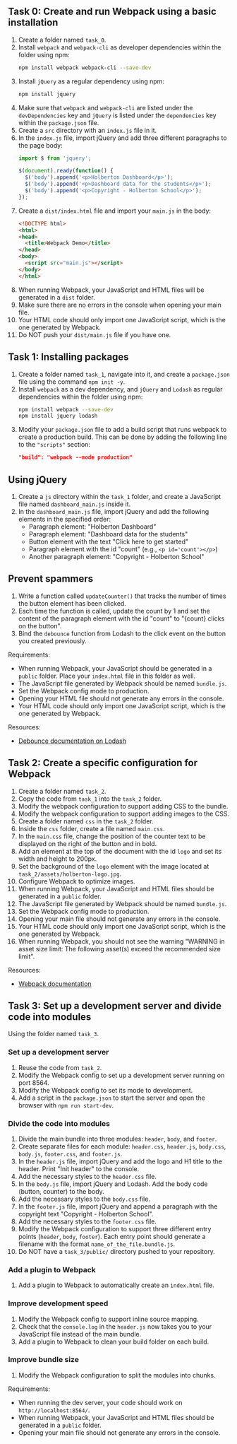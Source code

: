 ## Task 0: Create and run Webpack using a basic installation

1. Create a folder named `task_0`.
2. Install `webpack` and `webpack-cli` as developer dependencies within the folder using npm:
    ```bash
    npm install webpack webpack-cli --save-dev
    ```
3. Install `jQuery` as a regular dependency using npm:
    ```bash
    npm install jquery
    ```
4. Make sure that `webpack` and `webpack-cli` are listed under the `devDependencies` key and `jQuery` is listed under the `dependencies` key within the `package.json` file.
5. Create a `src` directory with an `index.js` file in it.
6. In the `index.js` file, import jQuery and add three different paragraphs to the page body:
    ```javascript
    import $ from 'jquery';

    $(document).ready(function() {
      $('body').append('<p>Holberton Dashboard</p>');
      $('body').append('<p>Dashboard data for the students</p>');
      $('body').append('<p>Copyright - Holberton School</p>');
    });
    ```
7. Create a `dist/index.html` file and import your `main.js` in the body:
    ```html
    <!DOCTYPE html>
    <html>
    <head>
      <title>Webpack Demo</title>
    </head>
    <body>
      <script src="main.js"></script>
    </body>
    </html>
    ```
8. When running Webpack, your JavaScript and HTML files will be generated in a `dist` folder.
9. Make sure there are no errors in the console when opening your main file.
10. Your HTML code should only import one JavaScript script, which is the one generated by Webpack.
11. Do NOT push your `dist/main.js` file if you have one.


## Task 1: Installing packages

1. Create a folder named `task_1`, navigate into it, and create a `package.json` file using the command `npm init -y`.
2. Install `webpack` as a dev dependency, and `jQuery` and `Lodash` as regular dependencies within the folder using npm:
    ```bash
    npm install webpack --save-dev
    npm install jquery lodash
    ```
3. Modify your `package.json` file to add a build script that runs webpack to create a production build. This can be done by adding the following line to the `"scripts"` section:
    ```json
    "build": "webpack --mode production"
    ```

## Using jQuery

1. Create a `js` directory within the `task_1` folder, and create a JavaScript file named `dashboard_main.js` inside it.
2. In the `dashboard_main.js` file, import jQuery and add the following elements in the specified order:
    - Paragraph element: "Holberton Dashboard"
    - Paragraph element: "Dashboard data for the students"
    - Button element with the text "Click here to get started"
    - Paragraph element with the id "count" (e.g., `<p id='count'></p>`)
    - Another paragraph element: "Copyright - Holberton School"

## Prevent spammers

1. Write a function called `updateCounter()` that tracks the number of times the button element has been clicked.
2. Each time the function is called, update the count by 1 and set the content of the paragraph element with the id "count" to "{count} clicks on the button".
3. Bind the `debounce` function from Lodash to the click event on the button you created previously.

Requirements:
- When running Webpack, your JavaScript should be generated in a `public` folder. Place your `index.html` file in this folder as well.
- The JavaScript file generated by Webpack should be named `bundle.js`.
- Set the Webpack config mode to production.
- Opening your HTML file should not generate any errors in the console.
- Your HTML code should only import one JavaScript script, which is the one generated by Webpack.

Resources:
- [Debounce documentation on Lodash](https://lodash.com/docs/4.17.15#debounce)



## Task 2: Create a specific configuration for Webpack

1. Create a folder named `task_2`.
2. Copy the code from `task_1` into the `task_2` folder.
3. Modify the webpack configuration to support adding CSS to the bundle.
4. Modify the webpack configuration to support adding images to the CSS.
5. Create a folder named `css` in the `task_2` folder.
6. Inside the `css` folder, create a file named `main.css`.
7. In the `main.css` file, change the position of the counter text to be displayed on the right of the button and in bold.
8. Add an element at the top of the document with the id `logo` and set its width and height to 200px.
9. Set the background of the `logo` element with the image located at `task_2/assets/holberton-logo.jpg`.
10. Configure Webpack to optimize images.
11. When running Webpack, your JavaScript and HTML files should be generated in a `public` folder.
12. The JavaScript file generated by Webpack should be named `bundle.js`.
13. Set the Webpack config mode to production.
14. Opening your main file should not generate any errors in the console.
15. Your HTML code should only import one JavaScript script, which is the one generated by Webpack.
16. When running Webpack, you should not see the warning "WARNING in asset size limit: The following asset(s) exceed the recommended size limit".

Resources:
- [Webpack documentation](https://webpack.js.org/)


## Task 3: Set up a development server and divide code into modules

Using the folder named `task_3`.

### Set up a development server

1. Reuse the code from `task_2`.
2. Modify the Webpack config to set up a development server running on port 8564.
3. Modify the Webpack config to set its mode to development.
4. Add a script in the `package.json` to start the server and open the browser with `npm run start-dev`.

### Divide the code into modules

1. Divide the main bundle into three modules: `header`, `body`, and `footer`.
2. Create separate files for each module: `header.css`, `header.js`, `body.css`, `body.js`, `footer.css`, and `footer.js`.
3. In the `header.js` file, import jQuery and add the logo and H1 title to the header. Print "Init header" to the console.
4. Add the necessary styles to the `header.css` file.
5. In the `body.js` file, import jQuery and Lodash. Add the body code (button, counter) to the body.
6. Add the necessary styles to the `body.css` file.
7. In the `footer.js` file, import jQuery and append a paragraph with the copyright text "Copyright - Holberton School".
8. Add the necessary styles to the `footer.css` file.
9. Modify the Webpack configuration to support three different entry points (`header`, `body`, `footer`). Each entry point should generate a filename with the format `name_of_the_file.bundle.js`.
10. Do NOT have a `task_3/public/` directory pushed to your repository.

### Add a plugin to Webpack

1. Add a plugin to Webpack to automatically create an `index.html` file.

### Improve development speed

1. Modify the Webpack config to support inline source mapping.
2. Check that the `console.log` in the `header.js` now takes you to your JavaScript file instead of the main bundle.
3. Add a plugin to Webpack to clean your build folder on each build.

### Improve bundle size

1. Modify the Webpack configuration to split the modules into chunks.

Requirements:
- When running the dev server, your code should work on `http://localhost:8564/`.
- When running Webpack, your JavaScript and HTML files should be generated in a `public` folder.
- Opening your main file should not generate any errors in the console.
